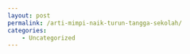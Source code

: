 ```yaml
---
layout: post
permalink: /arti-mimpi-naik-turun-tangga-sekolah/
categories:
    - Uncategorized
---
```


